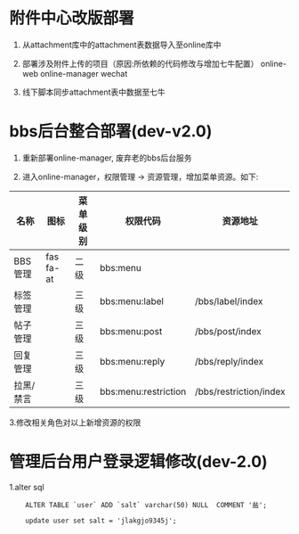 附件中心改版部署
==

1. 从attachment库中的attachment表数据导入至online库中

2. 部署涉及附件上传的项目（原因:所依赖的代码修改与增加七牛配置） online-web online-manager wechat

3. 线下脚本同步attachment表中数据至七牛

bbs后台整合部署(dev-v2.0)
==

1. 重新部署online-manager, 废弃老的bbs后台服务

2. 进入online-manager，权限管理 -> 资源管理，增加菜单资源。如下:

名称|图标|菜单级别|权限代码|资源地址
---|----|-------|-------|-------
BBS管理 | fas fa-at  |   二级  |   bbs:menu    |
标签管理 |            |   三级  |   bbs:menu:label | /bbs/label/index
帖子管理 |            |   三级  |   bbs:menu:post |  /bbs/post/index
回复管理 |            |   三级  |    bbs:menu:reply | /bbs/reply/index
拉黑/禁言|            |   三级  |    bbs:menu:restriction | /bbs/restriction/index

3.修改相关角色对以上新增资源的权限

管理后台用户登录逻辑修改(dev-2.0)
==

1.alter sql 
        
        ALTER TABLE `user` ADD `salt` varchar(50) NULL  COMMENT '盐';
        
        update user set salt = 'jlakgjo9345j';